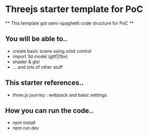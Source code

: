 # Threejs starter template for PoC

** This template got semi-spaghetti code structure for PoC **

## You will be able to..
- create basic scene using orbit control
- import 3d model (gltf||fbx)
- shader & glsl
- ... and lots of other stuff

## This starter references..
- three.js journey : webpack and basic settings

## How you can run the code..
- npm install
- npm run dev
